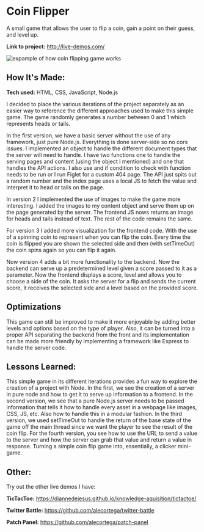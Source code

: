 # Coin Flipper
A small game that allows the user to flip a coin, gain a point on their guess, and level up.

**Link to project:** http://live-demos.com/

![expample of how coin flipping game works](https://github.com/diannedejesus/knowledge-aquisition/blob/main/coin-flipper/coinflipperv4.gif)

## How It's Made:

**Tech used:** HTML, CSS, JavaScript, Node.js

I decided to place the various iterations of the project separately as an easier way to reference the different approaches used to make this simple game. The game randomly generates a number between 0 and 1 which represents heads or tails.

In the first version, we have a basic server without the use of any framework, just pure Node.js. Everything is done server-side so no cors issues. I implemented an object to handle the different document types that the server will need to handle. I have two functions one to handle the serving pages and content (using the object I mentioned) and one that handles the API actions. I also use and if condition to check with function needs to be run or I run Figlet for a custom 404 page. The API just spits out a random number and the index page uses a local JS to fetch the value and interpret it to head or tails on the page.

In version 2 I implemented the use of images to make the game more interesting. I added the images to my content object and serve them up on the page generated by the server. The frontend JS nows returns an image for heads and tails instead of text. The rest of the code remains the same.

For version 3 I added more visualization for the frontend code. With the use of a spinning coin to represent when you can flip the coin. Every time the coin is flipped you are shown the selected side and then (with setTimeOut) the coin spins again so you can flip it again.

Now version 4 adds a bit more functionality to the backend. Now the backend can serve up a predetermined level given a score passed to it as a parameter. Now the frontend displays a score, level and allows you to choose a side of the coin. It asks the server for a flip and sends the current score, it receives the selected side and a level based on the provided score.

## Optimizations

This game can still be improved to make it more enjoyable by adding better levels and options based on the type of player. Also, it can be turned into a proper API separating the backend from the front and its implementation can be made more friendly by implementing a framework like Express to handle the server code.

## Lessons Learned:

This simple game in its different iterations provides a fun way to explore the creation of a project with Node. In the first, we see the creation of a server in pure node and how to get it to serve up information to a frontend. In the second version, we see that a pure Node.js server needs to be passed information that tells it how to handle every asset in a webpage like images, CSS, JS, etc. Also how to handle this in a modular fashion. In the third version, we used setTimeOut to handle the return of the base state of the game off the main thread since we want the player to see the result of the coin flip. For the fourth version, you see how to use the URL to send a value to the server and how the server can grab that value and return a value in response. Turning a simple coin flip game into, essentially, a clicker mini-game.

## Other:
Try out the other live demos I have:

**TicTacToe:** https://diannedejesus.github.io/knowledge-aquisition/tictactoe/

**Twitter Battle:** https://github.com/alecortega/twitter-battle

**Patch Panel:** https://github.com/alecortega/patch-panel